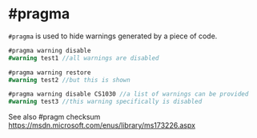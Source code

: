 # #pragma

`#pragma` is used to hide warnings generated by a piece of code.

```csharp
#pragma warning disable
#warning test1 //all warnings are disabled

#pragma warning restore
#warning test2 //but this is shown

#pragma warning disable CS1030 //a list of warnings can be provided
#warning test3 //this warning specifically is disabled
```
    
See also #pragm checksum <https://msdn.microsoft.com/enus/library/ms173226.aspx>
<!--stackedit_data:
eyJoaXN0b3J5IjpbMTkzMzQyNjE2MiwtMTIzNDE4NTI2XX0=
-->